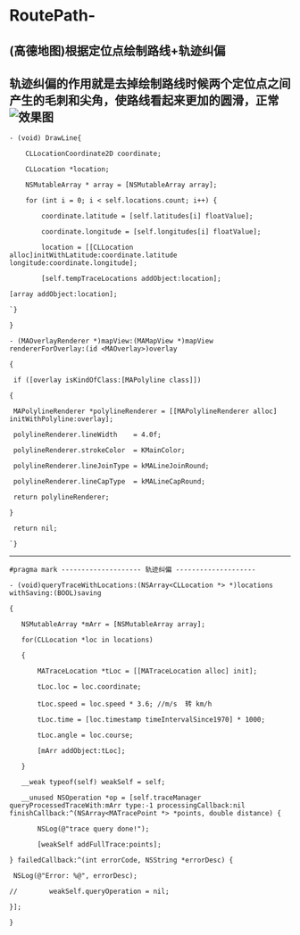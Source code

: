 # RoutePath-
## (高德地图)根据定位点绘制路线+轨迹纠偏

轨迹纠偏的作用就是去掉绘制路线时候两个定位点之间产生的毛刺和尖角，使路线看起来更加的圆滑，正常
![效果图][image-1]
---- 
	- (void) DrawLine{
	
		CLLocationCoordinate2D coordinate;
	
		CLLocation *location;
	
		NSMutableArray * array = [NSMutableArray array];
	
		for (int i = 0; i < self.locations.count; i++) {
	
			coordinate.latitude = [self.latitudes[i] floatValue];
	
			coordinate.longitude = [self.longitudes[i] floatValue];
	
			location = [[CLLocation alloc]initWithLatitude:coordinate.latitude longitude:coordinate.longitude];
	
			[self.tempTraceLocations addObject:location];
	
	[array addObject:location];
	
	`}
	
	}
	
	- (MAOverlayRenderer *)mapView:(MAMapView *)mapView rendererForOverlay:(id <MAOverlay>)overlay
	
	{
	
	 if ([overlay isKindOfClass:[MAPolyline class]])
	
	{
	
	 MAPolylineRenderer *polylineRenderer = [[MAPolylineRenderer alloc] initWithPolyline:overlay];
	
	 polylineRenderer.lineWidth    = 4.0f;
	
	 polylineRenderer.strokeColor  = KMainColor;
	
	 polylineRenderer.lineJoinType = kMALineJoinRound;
	
	 polylineRenderer.lineCapType  = kMALineCapRound;
	
	 return polylineRenderer;
	
	}
	
	 return nil;
	
	`}

---- 
`#pragma mark -------------------- 轨迹纠偏 --------------------`

`- (void)queryTraceWithLocations:(NSArray<CLLocation *> *)locations withSaving:(BOOL)saving`

`{`

`	NSMutableArray *mArr = [NSMutableArray array];`

`	for(CLLocation *loc in locations)`

`	{`

`		MATraceLocation *tLoc = [[MATraceLocation alloc] init];`

`		tLoc.loc = loc.coordinate;`

`		tLoc.speed = loc.speed * 3.6; //m/s  转 km/h`

`		tLoc.time = [loc.timestamp timeIntervalSince1970] * 1000;`

`		tLoc.angle = loc.course;`

`		[mArr addObject:tLoc];`

`	}`

`	__weak typeof(self) weakSelf = self;`

`	__unused NSOperation *op = [self.traceManager queryProcessedTraceWith:mArr type:-1 processingCallback:nil  finishCallback:^(NSArray<MATracePoint *> *points, double distance) {`

`		NSLog(@"trace query done!");`

`		[weakSelf addFullTrace:points];`

`} failedCallback:^(int errorCode, NSString *errorDesc) {`

` NSLog(@"Error: %@", errorDesc);`

`//        weakSelf.queryOperation = nil;`

`}];`

`}`

[image-1]:	https://ooo.0o0.ooo/2017/06/21/594a33c7e4f8f.png